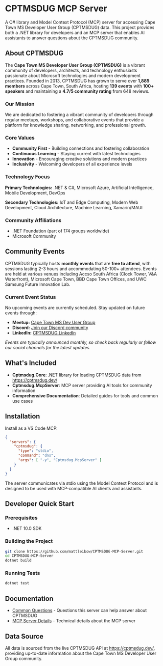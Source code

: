 # CPTMSDUG MCP Server

A C# library and Model Context Protocol (MCP) server for accessing Cape Town MS Developer User Group (CPTMSDUG) data. This project provides both a .NET library for developers and an MCP server that enables AI assistants to answer questions about the CPTMSDUG community.

## About CPTMSDUG

The **Cape Town MS Developer User Group (CPTMSDUG)** is a vibrant community of developers, architects, and technology enthusiasts passionate about Microsoft technologies and modern development practices. Founded in 2013, CPTMSDUG has grown to serve over **1,885 members** across Cape Town, South Africa, hosting **139 events** with **100+ speakers** and maintaining a **4.7/5 community rating** from 648 reviews.

### Our Mission
We are dedicated to fostering a vibrant community of developers through regular meetups, workshops, and collaborative events that provide a platform for knowledge sharing, networking, and professional growth.

### Core Values
- **Community First** - Building connections and fostering collaboration
- **Continuous Learning** - Staying current with latest technologies
- **Innovation** - Encouraging creative solutions and modern practices
- **Inclusivity** - Welcoming developers of all experience levels

### Technology Focus
**Primary Technologies:** .NET & C#, Microsoft Azure, Artificial Intelligence, Mobile Development, DevOps

**Secondary Technologies:** IoT and Edge Computing, Modern Web Development, Cloud Architecture, Machine Learning, Xamarin/MAUI

### Community Affiliations
- .NET Foundation (part of 174 groups worldwide)
- Microsoft Community

## Community Events

CPTMSDUG typically hosts **monthly events** that are **free to attend**, with sessions lasting 2-3 hours and accommodating 50-100+ attendees. Events are held at various venues including Accso South Africa (Clock Tower, V&A Waterfront), Microsoft Cape Town, BBD Cape Town Offices, and UWC Samsung Future Innovation Lab.

### Current Event Status
No upcoming events are currently scheduled. Stay updated on future events through:
- **Meetup:** [Cape Town MS Dev User Group](https://www.meetup.com/cape-town-ms-dev-user-group/)
- **Discord:** [Join our Discord community](https://discord.gg/cptmsdug)
- **LinkedIn:** [CPTMSDUG LinkedIn](https://www.linkedin.com/company/cptmsdug)

*Events are typically announced monthly, so check back regularly or follow our social channels for the latest updates.*

## What's Included

- **Cptmsdug.Core**: .NET library for loading CPTMSDUG data from https://cptmsdug.dev/
- **Cptmsdug.McpServer**: MCP server providing AI tools for community information
- **Comprehensive Documentation**: Detailed guides for tools and common use cases

## Installation

Install as a VS Code MCP:

```json
{
  "servers": {
    "cptmsdug": {
      "type": "stdio",
      "command": "dnx",
      "args": [ "-y", "Cptmsdug.McpServer" ]
    }
  }
}
```

The server communicates via stdio using the Model Context Protocol and is designed to be used with MCP-compatible AI clients and assistants.

## Developer Quick Start

### Prerequisites
- .NET 10.0 SDK

### Building the Project
```bash
git clone https://github.com/mattleibow/CPTMSDUG-MCP-Server.git
cd CPTMSDUG-MCP-Server
dotnet build
```

### Running Tests
```bash
dotnet test
```

## Documentation

- [Common Questions](docs/questions.md) - Questions this server can help answer about CPTMSDUG
- [MCP Server Details](src/Cptmsdug.McpServer/README.md) - Technical details about the MCP server

## Data Source

All data is sourced from the live CPTMSDUG API at https://cptmsdug.dev/, providing up-to-date information about the Cape Town MS Developer User Group community.

